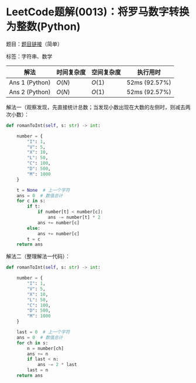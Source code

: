 # LeetCode题解(0013)：将罗马数字转换为整数(Python)

题目：[题目链接](https://leetcode-cn.com/problems/roman-to-integer/)（简单）

标签：字符串、数学

| 解法           | 时间复杂度 | 空间复杂度 | 执行用时      |
| -------------- | ---------- | ---------- | ------------- |
| Ans 1 (Python) | $O(N)$     | $O(1)$     | 52ms (92.57%) |
| Ans 2 (Python) | $O(N)$     | $O(1)$     | 52ms (92.57%) |

解法一（观察发现，先直接统计总数；当发现小数出现在大数的左侧时，则减去两次小数）：

```python
def romanToInt(self, s: str) -> int:

    number = {
        "I": 1,
        "V": 5,
        "X": 10,
        "L": 50,
        "C": 100,
        "D": 500,
        "M": 1000
    }

    t = None  # 上一个字符
    ans = 0  # 数值总计
    for c in s:
        if t:
            if number[t] < number[c]:
                ans -= number[t] * 2
            ans += number[c]
        else:
            ans += number[c]
        t = c
    return ans
```

解法二（整理解法一代码）：

```python
def romanToInt(self, s: str) -> int:

    number = {
        "I": 1,
        "V": 5,
        "X": 10,
        "L": 50,
        "C": 100,
        "D": 500,
        "M": 1000
    }

    last = 0  # 上一个字符
    ans = 0  # 数值总计
    for ch in s:
        n = number[ch]
        ans += n
        if last < n:
            ans -= 2 * last
        last = n
    return ans
```

